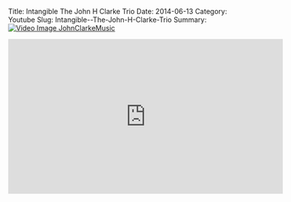 Title: Intangible  The John H Clarke Trio
Date: 2014-06-13
Category: Youtube
Slug: Intangible--The-John-H-Clarke-Trio
Summary: <a href="/Intangible--The-John-H-Clarke-Trio.html"><img src="https://i.ytimg.com/vi/VJ6Kd0V67vc/hqdefault.jpg" alt="Video Image JohnClarkeMusic"></a>

<iframe width="560" height="315" src="https://www.youtube.com/embed/VJ6Kd0V67vc" title="YouTube video player" frameborder="0" allow="accelerometer; autoplay; clipboard-write; encrypted-media; gyroscope; picture-in-picture" allowfullscreen></iframe>

